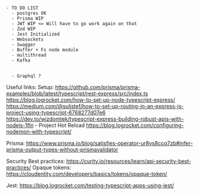     - TO DO LIST
      - postgres OK
      - Prisma WIP
      - JWT WIP <= Will have to go work again on that
      - Zod WIP
      - Jest Initialized
      - Websockets
      - Swagger
      - Buffer + Fs node module
      - multithread
      - Kafka


      - Graphql ?


Useful links:
Setup:
https://github.com/prisma/prisma-examples/blob/latest/typescript/rest-express/src/index.ts
https://blog.logrocket.com/how-to-set-up-node-typescript-express/
https://medium.com/@sulistef/how-to-set-up-routing-in-an-express-js-project-using-typescript-6768277d07e6
https://dev.to/wizdomtek/typescript-express-building-robust-apis-with-nodejs-1fln - Project Hot Reload
https://blog.logrocket.com/configuring-nodemon-with-typescript/

Prisma: 
  https://www.prisma.io/blog/satisfies-operator-ur8ys8ccq7zb#infer-prisma-output-types-without-prismavalidator

Security Best practices:
  https://curity.io/resources/learn/api-security-best-practices/
  Opaque tokens: https://cloudentity.com/developers/basics/tokens/opaque-token/

Jest: 
    https://blog.logrocket.com/testing-typescript-apps-using-jest/
